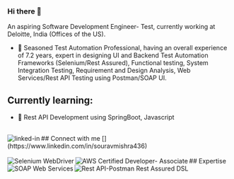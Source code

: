 ### Hi there 👋
An aspiring Software Development Engineer- Test, currently working at Deloitte, India (Offices of the US).
- 🔭 Seasoned Test Automation Professional, having an overall experience of 7.2 years, expert in designing UI and Backend Test Automation Frameworks (Selenium/Rest Assured), Functional testing, System Integration Testing, Requirement and Design Analysis, Web Services/Rest API Testing using Postman/SOAP UI.

## Currently learning:
- 🌱 Rest API Development using SpringBoot, Javascript  
<br>
## Connect with me
[<img align="left" alt="linked-in" src="https://img.shields.io/badge/linkedin-%230077B5.svg?&style=for-the-badge&logo=linkedin&logoColor=white" />](https://www.linkedin.com/in/souravmishra436)
<br>
<br>
## Expertise
<img align="left" alt="Selenium WebDriver" src="https://img.shields.io/badge/Selenium-WebDriver-brightgreen" />
<img align="left" alt="AWS Certified Developer- Associate" src="https://img.shields.io/badge/AWS%20Certified%20Developer---Associate-blue" />
<img align="left" alt="SOAP Web Services" src="https://img.shields.io/badge/SOAP-Web%20Services-blue" />
<img align="left" alt="Rest API-Postman Rest Assured DSL" src="https://img.shields.io/badge/Rest%20API--Postman-Rest%20Assured%20DSL-brightgreen" />
<br>
<br>
